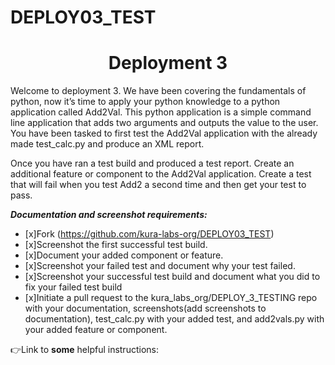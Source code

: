 # DEPLOY03_TEST

<h1 align=center>Deployment 3</h1>

Welcome to deployment 3. We have been covering the fundamentals of python, now it’s time to apply your python knowledge to a python application called Add2Val. This python application is a simple command line application that adds two arguments and outputs the value to the user. You have been tasked to first test the Add2Val application with the already made test_calc.py and produce an XML report. 

Once you have ran a test build and produced a test report. Create an additional feature or component to the Add2Val application. Create a test that will fail when you test Add2 a second time and then get your test to pass. 

***Documentation and screenshot requirements:*** 
- [x]Fork (https://github.com/kura-labs-org/DEPLOY03_TEST)
- [x]Screenshot the first successful test build.
- [x]Document your added component or feature.
- [x]Screenshot your failed test and document why your test failed.
- [x]Screenshot your successful test build and document what you did to fix your failed test build  
- [x]Initiate a pull request to the kura_labs_org/DEPLOY_3_TESTING repo with your documentation, screenshots(add screenshots to documentation), test_calc.py with your added test, and add2vals.py with your added feature or component.   

👉Link to **some** helpful instructions:  
